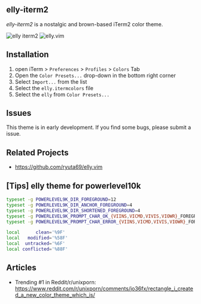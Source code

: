 ## elly-iterm2

*elly-iterm2* is a nostalgic and brown-based iTerm2 color theme.

<img alt="elly iterm2" src="https://user-images.githubusercontent.com/41639488/98157819-3f36ca00-1f1d-11eb-962c-17f33996bd48.png">

<img alt="elly.vim" src="https://user-images.githubusercontent.com/41639488/98123673-814c1580-1ef5-11eb-8520-06af6404e738.png">

## Installation

1. open iTerm > `Preferences` > `Profiles` > `Colors` Tab
2. Open the `Color Presets...` drop-down in the bottom right corner
3. Select `Import...` from the list
4. Select the `elly.itermcolors` file
5. Select the `elly` from `Color Presets...`

## Issues
This theme is in early development. If you find some bugs, please submit a issue.

## Related Projects
- https://github.com/ryuta69/elly.vim

## [Tips] elly theme for powerlevel10k

```zsh
typeset -g POWERLEVEL9K_DIR_FOREGROUND=12
typeset -g POWERLEVEL9K_DIR_ANCHOR_FOREGROUND=4
typeset -g POWERLEVEL9K_DIR_SHORTENED_FOREGROUND=4
typeset -g POWERLEVEL9K_PROMPT_CHAR_OK_{VIINS,VICMD,VIVIS,VIOWR}_FOREGROUND=12
typeset -g POWERLEVEL9K_PROMPT_CHAR_ERROR_{VIINS,VICMD,VIVIS,VIOWR}_FOREGROUND=88

local      clean='%9F'
local   modified='%58F'
local  untracked='%6F'
local conflicted='%88F'
```

## Articles

- Trending #1 in Reddit/r/unixporn: https://www.reddit.com/r/unixporn/comments/jo36fx/rectangle_i_created_a_new_color_theme_which_is/
